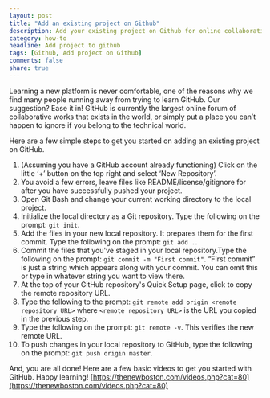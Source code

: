 ```yaml
---
layout: post
title: "Add an existing project on Github"
description: Add your existing project on Github for online collaboration
category: how-to
headline: Add project to github
tags: [Github, Add project on Github]
comments: false
share: true
---
```

Learning a new platform is never comfortable, one of the reasons why we find many people running away from trying to learn GitHub. Our suggestion? Ease it in! GitHub is currently the largest online forum of collaborative works that exists in the world, or simply put a place you can’t happen to ignore if you belong to the technical world.

Here are a few simple steps to get you started on adding an existing project on GitHub.

1. (Assuming you have a GitHub account already functioning) Click on the little ‘+’ button on the top right and select ‘New Repository’.
2. You avoid a few errors, leave files like README/license/gitignore for after you have successfully pushed your project.
3. Open Git Bash and change your current working directory to the local project.
4. Initialize the local directory as a Git repository. Type the following on the prompt: `git init`.
5. Add the files in your new local repository. It prepares them for the first commit. Type the following on the prompt: `git add .`.
6. Commit the files that you've staged in your local repository.Type the following on the prompt: `git commit -m "First commit"`. “First commit” is just a string which appears along with your commit. You can omit this or type in whatever string you want to view there.
7. At the top of your GitHub repository's Quick Setup page, click to copy the remote repository URL.
8. Type the following to the prompt: `git remote add origin <remote repository URL>` where `<remote repository URL>` is the URL you copied in the previous step.
9. Type the following on the prompt: `git remote -v`. This verifies the new remote URL.
10. To push changes in your local repository to GitHub, type the following on the prompt: `git push origin master`.

And, you are all done!
Here are a few basic videos to get you started with GitHub. Happy learning!
[https://thenewboston.com/videos.php?cat=80](https://thenewboston.com/videos.php?cat=80)


